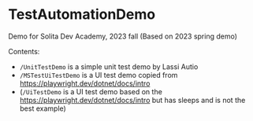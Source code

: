 # TestAutomationDemo
Demo for Solita Dev Academy, 2023 fall
(Based on 2023 spring demo)

Contents:
- `/UnitTestDemo` is a simple unit test demo by Lassi Autio
- `/MSTestUiTestDemo` is a UI test demo copied from https://playwright.dev/dotnet/docs/intro
- (`/UiTestDemo` is a UI test demo based on the https://playwright.dev/dotnet/docs/intro but has sleeps and is not the best example)
